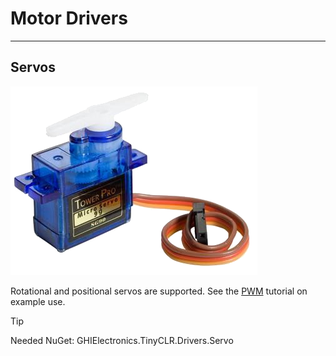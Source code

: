 # Motor Drivers
---

## Servos

![Servo](./images/servo.png)

Rotational and positional servos are supported. See the [PWM](../tutorials/pwm.md) tutorial on example use.

>[!TIP]
>Needed NuGet: GHIElectronics.TinyCLR.Drivers.Servo

